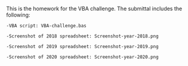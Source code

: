 This is the homework for the VBA challenge. The submittal includes the following:

    -VBA script: VBA-challenge.bas

    -Screenshot of 2018 spreadsheet: Screenshot-year-2018.png

    -Screenshot of 2019 spreadsheet: Screenshot-year-2019.png

    -Screenshot of 2020 spreadsheet: Screenshot-year-2020.png